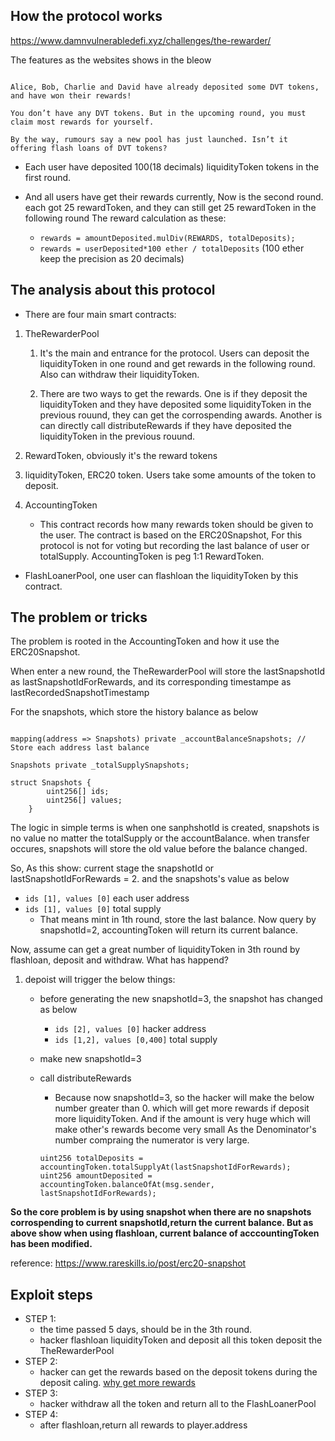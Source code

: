 ## How the protocol works
https://www.damnvulnerabledefi.xyz/challenges/the-rewarder/

The features as the websites shows in the bleow
``` There’s a pool offering rewards in tokens every 5 days for those who deposit their DVT tokens into it.

Alice, Bob, Charlie and David have already deposited some DVT tokens, and have won their rewards!

You don’t have any DVT tokens. But in the upcoming round, you must claim most rewards for yourself.

By the way, rumours say a new pool has just launched. Isn’t it offering flash loans of DVT tokens?
```

* Each user have deposited 100(18 decimals) liquidityToken tokens in the first round.
* And all users have get their rewards currently, Now is the second round. each got 25 rewardToken, and they can still get 25 rewardToken in the following round  The reward calculation as these:

    * `rewards = amountDeposited.mulDiv(REWARDS, totalDeposits);` 
    * `rewards = userDeposited*100 ether / totalDeposits`   (100 ether keep the precision as 20 decimals)
    

## The analysis about this protocol

* There are four main smart contracts:
1. TheRewarderPool

   1. It's the main and entrance for the protocol. Users can deposit the liquidityToken in one round and get rewards in the following round. Also can withdraw their liquidityToken. 

   2.  There are two ways to get the rewards. One is if they deposit the liquidityToken and they have deposited some liquidityToken in the previous rouund, they can get the corrospending awards. Another is can directly call distributeRewards if they have deposited the liquidityToken in the previous rouund.

2. RewardToken, obviously it's the reward tokens

3. liquidityToken, ERC20 token. Users take some amounts of the token to deposit.

4. AccountingToken
    * This contract records how many rewards token should be given to the user. The contract is based on the ERC20Snapshot, For this protocol is not for voting but recording the last balance of user or totalSupply. AccountingToken is peg 1:1 RewardToken.

* FlashLoanerPool, one user can flashloan the liquidityToken by this contract.


## The problem or tricks

The problem is rooted in the AccountingToken and how it use the ERC20Snapshot.

When enter a new round, the TheRewarderPool will store the lastSnapshotId as lastSnapshotIdForRewards, and its corresponding timestampe as lastRecordedSnapshotTimestamp


For the snapshots, which store the history balance  as below
```solidity 

mapping(address => Snapshots) private _accountBalanceSnapshots; // Store each address last balance

Snapshots private _totalSupplySnapshots; 

struct Snapshots { 
        uint256[] ids;
        uint256[] values;
    }
```

The logic in simple terms is
when one sanphshotId is created, snapshots is no value no matter the totalSupply or the accountBalance. 
when transfer occures, snapshots will store the old value before the balance changed.

So, As this show: current stage the snapshotId or lastSnapshotIdForRewards = 2. and the snapshots's value as below 
* ``` ids [1], values [0] ``` each user address
* ``` ids [1], values [0] ``` total supply
  * That means mint in 1th round, store the last balance. Now query by snapshotId=2, accountingToken will return its current balance.


Now, assume can get a great number of liquidityToken in 3th round by flashloan, deposit and withdraw. What has happend?
1. depoist will trigger the below things:
    * before generating the new snapshotId=3, the snapshot has changed as below
        * ``` ids [2], values [0] ```   hacker address
        * ``` ids [1,2], values [0,400] ``` total supply
    * make new snapshotId=3
    * call distributeRewards 
        * Because now snapshotId=3, so the hacker will make the below number greater than 0. which will get more rewards if deposit more liquidityToken.
        And if the amount is very huge which will make other's rewards become very small As the Denominator's number compraing the numerator is very large.
        
        ```solidity
        uint256 totalDeposits = accountingToken.totalSupplyAt(lastSnapshotIdForRewards); 
        uint256 amountDeposited = accountingToken.balanceOfAt(msg.sender, lastSnapshotIdForRewards);
        
        ```

**So the core problem is by using snapshot when there are no snapshots corrospending to current snapshotId,return the current balance. But as above show when using flashloan, current balance of acccountingToken has been modified.**


reference: https://www.rareskills.io/post/erc20-snapshot


## Exploit steps

* STEP 1:
    * the time passed 5 days, should be in the 3th round.
    * hacker flashloan liquidityToken and deposit all this token deposit the TheRewarderPool
* STEP 2:
    *  hacker can get the rewards based on the deposit tokens during the deposit caling.
    [why get more rewards](https://github.com/sodexx7/security_related/blob/main/damn-vulnerable-defi/contracts/the-rewarder/Exploit_README.md#L71) 
* STEP 3:
    *  hacker withdraw all the token and return all to the FlashLoanerPool
* STEP 4:
    * after flashloan,return all rewards to player.address

